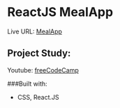 # ReactJS MealApp

Live URL: [MealApp](https://app-meal.netlify.app/)

## Project Study:
Youtube: [freeCodeCamp](https://www.youtube.com/watch?v=u6gSSpfsoOQ)

###Built with:
- CSS, React.JS


